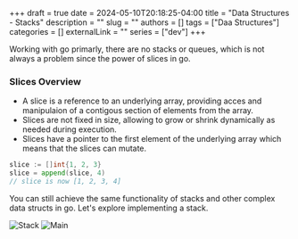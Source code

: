+++ 
draft = true
date = 2024-05-10T20:18:25-04:00
title = "Data Structures - Stacks"
description = ""
slug = ""
authors = []
tags = ["Daa Structures"]
categories = []
externalLink = ""
series = ["dev"]
+++

Working with go primarly, there are no stacks or queues, which is not always a problem since the power of slices in go.

### Slices Overview
- A slice is a reference to an underlying array, providing acces and manipulaion of a contigous section of elements from the array.
- Slices are not fixed in size, allowing to grow or shrink dynamically as needed during execution.
- Slices have a pointer to the first element of the underlying array which means that the slices can mutate.

```go
slice := []int{1, 2, 3}
slice = append(slice, 4)
// slice is now [1, 2, 3, 4]
```

You can still achieve the same functionality of stacks and other complex data structs in go.
Let's explore implementing a stack.

![Stack](../img/stack.png "stack struct")
![Main](../img/main.png "main.go implementing the above stack struc")
